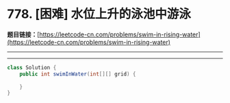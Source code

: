 # 778. [困难] 水位上升的泳池中游泳

**题目链接：**[https://leetcode-cn.com/problems/swim-in-rising-water](https://leetcode-cn.com/problems/swim-in-rising-water)

---

<Cards card="leetcode_778_swim-in-rising-water"></Cards>

---

```java
class Solution {
    public int swimInWater(int[][] grid) {
        
    }
}
```